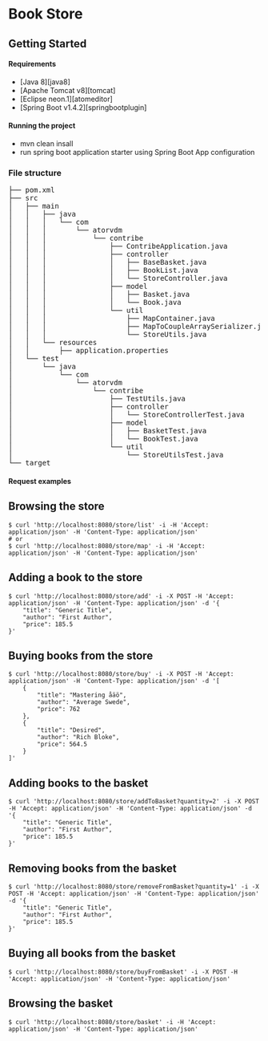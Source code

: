 # Book Store

## Getting Started
#### Requirements
* [Java 8][java8]
* [Apache Tomcat v8][tomcat]
* [Eclipse neon.1][atomeditor]
* [Spring Boot v1.4.2][springbootplugin]

#### Running the project
* mvn clean insall
* run spring boot application starter using Spring Boot App configuration

### File structure
<pre>
├── pom.xml															- application maven configuration file
├── src
│   ├── main														- application source files
│   │   ├── java
│   │   │   └── com
│   │   │       └── atorvdm
│   │   │           └── contribe
│   │   │               ├── ContribeApplication.java				- spring boot application starter
│   │   │               ├── controller
│   │   │               │   ├── BaseBasket.java						- an interface for a basic basket in the store
│   │   │               │   ├── BookList.java						- an interface for a basic book list in the store
│   │   │               │   └── StoreController.java				- main controller responsible for restful interraction
│   │   │               ├── model
│   │   │               │   ├── Basket.java							- model of a basket in the store
│   │   │               │   └── Book.java							- model of a book in the store
│   │   │               └── util
│   │   │                   ├── MapContainer.java					- container for Map objects
│   │   │                   ├── MapToCoupleArraySerializer.java		- class for Map serialization
│   │   │                   └── StoreUtils.java						- class with methods-helpers
│   │   └── resources												- applicattion resources
│   │       ├── application.properties
│   └── test														- application tests
│       └── java
│           └── com
│               └── atorvdm
│                   └── contribe
│                       ├── TestUtils.java
│                       ├── controller
│                       │   └── StoreControllerTest.java
│                       ├── model
│                       │   ├── BasketTest.java
│                       │   └── BookTest.java
│                       └── util
│                           └── StoreUtilsTest.java
└── target
</pre>

#### Request examples
## Browsing the store
```shell
$ curl 'http://localhost:8080/store/list' -i -H 'Accept: application/json' -H 'Content-Type: application/json'
# or
$ curl 'http://localhost:8080/store/map' -i -H 'Accept: application/json' -H 'Content-Type: application/json'
```

## Adding a book to the store
```shell
$ curl 'http://localhost:8080/store/add' -i -X POST -H 'Accept: application/json' -H 'Content-Type: application/json' -d '{
    "title": "Generic Title",
    "author": "First Author",
    "price": 185.5
}'
```

## Buying books from the store
```shell
$ curl 'http://localhost:8080/store/buy' -i -X POST -H 'Accept: application/json' -H 'Content-Type: application/json' -d '[
	{
        "title": "Mastering åäö",
        "author": "Average Swede",
        "price": 762
    },
	{
        "title": "Desired",
        "author": "Rich Bloke",
        "price": 564.5
    }
]'
```

## Adding books to the basket
```shell
$ curl 'http://localhost:8080/store/addToBasket?quantity=2' -i -X POST -H 'Accept: application/json' -H 'Content-Type: application/json' -d '{
    "title": "Generic Title",
    "author": "First Author",
    "price": 185.5
}'
```

## Removing books from the basket
```shell
$ curl 'http://localhost:8080/store/removeFromBasket?quantity=1' -i -X POST -H 'Accept: application/json' -H 'Content-Type: application/json' -d '{
    "title": "Generic Title",
    "author": "First Author",
    "price": 185.5
}'
```

## Buying all books from the basket
```shell
$ curl 'http://localhost:8080/store/buyFromBasket' -i -X POST -H 'Accept: application/json' -H 'Content-Type: application/json'
```

## Browsing the basket
```shell
$ curl 'http://localhost:8080/store/basket' -i -H 'Accept: application/json' -H 'Content-Type: application/json'
```
